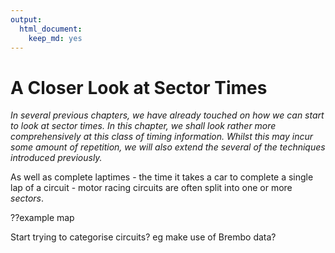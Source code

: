 ```yaml
---
output:
  html_document:
    keep_md: yes
---
```


# A Closer Look at Sector Times

*In several previous chapters, we have already touched on how we can start to look at sector times. In this chapter, we shall look rather more comprehensively at this class of timing information. Whilst this may incur some amount of repetition, we will also extend the several of the techniques introduced previously.*

As well as complete laptimes - the time it takes a car to complete a single lap of a circuit - motor racing circuits are often split into one or more *sectors*.

??example map

Start trying to categorise circuits?
eg make use of Brembo data?
